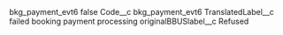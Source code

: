 <?xml version="1.0" encoding="UTF-8"?>
<CustomMetadata xmlns="http://soap.sforce.com/2006/04/metadata" xmlns:xsi="http://www.w3.org/2001/XMLSchema-instance" xmlns:xsd="http://www.w3.org/2001/XMLSchema">
    <label>bkg_payment_evt6</label>
    <protected>false</protected>
    <values>
        <field>Code__c</field>
        <value xsi:type="xsd:string">bkg_payment_evt6</value>
    </values>
    <values>
        <field>TranslatedLabel__c</field>
        <value xsi:type="xsd:string">failed booking payment processing</value>
    </values>
    <values>
        <field>originalBBUSlabel__c</field>
        <value xsi:type="xsd:string">Refused</value>
    </values>
</CustomMetadata>
